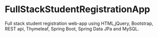 # FullStackStudentRegistrationApp

Full stack student registration web-app using HTML,jQuery, Bootstrap, REST api, Thymeleaf, Spring Boot, Spring Data JPa and MySQL.
